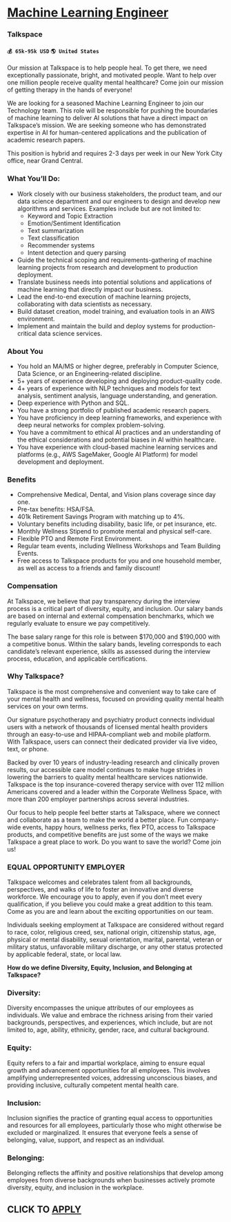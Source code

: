 # [Machine Learning Engineer](https://www.remotewlb.com/apply/machine-learning-engineer-43494)  
### Talkspace  
#### `💰 65k-95k USD` `🌎 United States`  

Our mission at Talkspace is to help people heal. To get there, we need exceptionally passionate, bright, and motivated people. Want to help over one million people receive quality mental healthcare? Come join our mission of getting therapy in the hands of everyone!

We are looking for a seasoned Machine Learning Engineer to join our Technology team. This role will be responsible for pushing the boundaries of machine learning to deliver AI solutions that have a direct impact on Talkspace’s mission. We are seeking someone who has demonstrated expertise in AI for human-centered applications and the publication of academic research papers.

This position is hybrid and requires 2-3 days per week in our New York City office, near Grand Central.

### What You’ll Do:

  * Work closely with our business stakeholders, the product team, and our data science department and our engineers to design and develop new algorithms and services. Examples include but are not limited to:
    * Keyword and Topic Extraction
    * Emotion/Sentiment Identification
    * Text summarization
    * Text classification
    * Recommender systems
    * Intent detection and query parsing
  * Guide the technical scoping and requirements-gathering of machine learning projects from research and development to production deployment.
  * Translate business needs into potential solutions and applications of machine learning that directly impact our business.
  * Lead the end-to-end execution of machine learning projects, collaborating with data scientists as necessary.
  * Build dataset creation, model training, and evaluation tools in an AWS environment.
  * Implement and maintain the build and deploy systems for production-critical data science services.

### About You

  * You hold an MA/MS or higher degree, preferably in Computer Science, Data Science, or an Engineering-related discipline.
  * 5+ years of experience developing and deploying product-quality code.
  * 4+ years of experience with NLP techniques and models for text analysis, sentiment analysis, language understanding, and generation.
  * Deep experience with Python and SQL.
  * You have a strong portfolio of published academic research papers.
  * You have proficiency in deep learning frameworks, and experience with deep neural networks for complex problem-solving.
  * You have a commitment to ethical AI practices and an understanding of the ethical considerations and potential biases in AI within healthcare.
  * You have experience with cloud-based machine learning services and platforms (e.g., AWS SageMaker, Google AI Platform) for model development and deployment.

### Benefits

  * Comprehensive Medical, Dental, and Vision plans coverage since day one.
  * Pre-tax benefits: HSA/FSA.
  * 401k Retirement Savings Program with matching up to 4%.
  * Voluntary benefits including disability, basic life, or pet insurance, etc.
  * Monthly Wellness Stipend to promote mental and physical self-care.
  * Flexible PTO and Remote First Environment.
  * Regular team events, including Wellness Workshops and Team Building Events.
  * Free access to Talkspace products for you and one household member, as well as access to a friends and family discount!

### Compensation

At Talkspace, we believe that pay transparency during the interview process is a critical part of diversity, equity, and inclusion. Our salary bands are based on internal and external compensation benchmarks, which we regularly evaluate to ensure we pay competitively.

The base salary range for this role is between $170,000 and $190,000 with a competitive bonus. Within the salary bands, leveling corresponds to each candidate’s relevant experience, skills as assessed during the interview process, education, and applicable certifications.

### Why Talkspace?

Talkspace is the most comprehensive and convenient way to take care of your mental health and wellness, focused on providing quality mental health services on your own terms.

Our signature psychotherapy and psychiatry product connects individual users with a network of thousands of licensed mental health providers through an easy-to-use and HIPAA-compliant web and mobile platform. With Talkspace, users can connect their dedicated provider via live video, text, or phone.

Backed by over 10 years of industry-leading research and clinically proven results, our accessible care model continues to make huge strides in lowering the barriers to quality mental healthcare services nationwide. Talkspace is the top insurance-covered therapy service with over 112 million Americans covered and a leader within the Corporate Wellness Space, with more than 200 employer partnerships across several industries.

Our focus to help people feel better starts at Talkspace, where we connect and collaborate as a team to make the world a better place. Fun company-wide events, happy hours, wellness perks, flex PTO, access to Talkspace products, and competitive benefits are just some of the ways we make Talkspace a great place to work. Do you want to save the world? Come join us!

### EQUAL OPPORTUNITY EMPLOYER

Talkspace welcomes and celebrates talent from all backgrounds, perspectives, and walks of life to foster an innovative and diverse workforce. We encourage you to apply, even if you don’t meet every qualification, if you believe you could make a great addition to this team. Come as you are and learn about the exciting opportunities on our team.

Individuals seeking employment at Talkspace are considered without regard to race, color, religious creed, sex, national origin, citizenship status, age, physical or mental disability, sexual orientation, marital, parental, veteran or military status, unfavorable military discharge, or any other status protected by applicable federal, state, or local law.

 **How do we define Diversity, Equity, Inclusion, and Belonging at Talkspace?**

### Diversity:

Diversity encompasses the unique attributes of our employees as individuals. We value and embrace the richness arising from their varied backgrounds, perspectives, and experiences, which include, but are not limited to, age, ability, ethnicity, gender, race, and cultural background.

### Equity:

Equity refers to a fair and impartial workplace, aiming to ensure equal growth and advancement opportunities for all employees. This involves amplifying underrepresented voices, addressing unconscious biases, and providing inclusive, culturally competent mental health care.

### Inclusion:

Inclusion signifies the practice of granting equal access to opportunities and resources for all employees, particularly those who might otherwise be excluded or marginalized. It ensures that everyone feels a sense of belonging, value, support, and respect as an individual.

### Belonging:

Belonging reflects the affinity and positive relationships that develop among employees from diverse backgrounds when businesses actively promote diversity, equity, and inclusion in the workplace.

  
## CLICK TO [APPLY](https://www.remotewlb.com/apply/machine-learning-engineer-43494)

